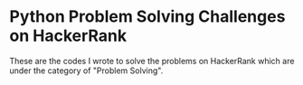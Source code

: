 # Python Problem Solving Challenges on HackerRank
<p> These are the codes I wrote to solve the problems on HackerRank which are under the category of "Problem Solving".</p> 
